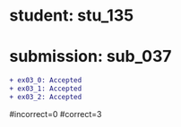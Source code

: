 # student: stu_135
# submission: sub_037

```diff
+ ex03_0: Accepted
+ ex03_1: Accepted
+ ex03_2: Accepted
```
#incorrect=0
#correct=3
